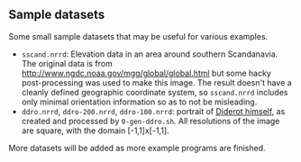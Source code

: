## Sample datasets

Some small sample datasets that may be useful for various examples.

* `sscand.nrrd`: Elevation data in an area around southern Scandanavia.
The original data is from http://www.ngdc.noaa.gov/mgg/global/global.html
but some hacky post-processing was used to make this image. The result doesn't
have a cleanly defined geographic coordinate system, so `sscand.nrrd` includes
only minimal orientation information so as to not be misleading.
* `ddro.nrrd`, `ddro-200.nrrd`, `ddro-100.nrrd`: portrait of [Diderot himself](https://en.wikipedia.org/wiki/Denis_Diderot),
as created and processed by `0-gen-ddro.sh`.  All resolutions of the image
are square, with the domain [-1,1]x[-1,1].

More datasets will be added as more example programs are finished.

